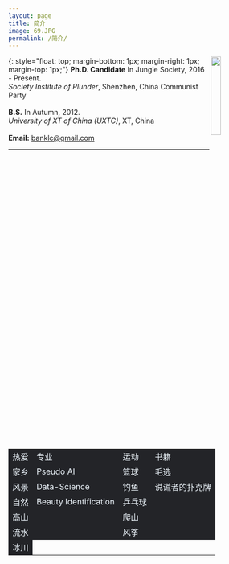 ```yaml
---
layout: page
title: 简介
image: 69.JPG
permalink: /简介/
---
```


<img src="https://s3.ax1x.com/2020/12/23/rsXKYD.jpg" align="right" width="20%">{: style="float: top; margin-bottom: 1px; margin-right: 1px; margin-top: 1px;"}
**Ph.D. Candidate** In Jungle Society, 2016 - Present.<br>
*Society Institute of Plunder*, Shenzhen, China Communist Party <br><br>
**B.S.** In Autumn,  2012. <br>
*University of XT of China (UXTC)*, XT, China <br><br>
**Email:** banklc@gmail.com
  
---

<div>
<table frame=void border=0 align=center style="color:aliceblue; font-size:7px;">
    <tr><td bgcolor="#232428" style="border:none; font-size:16px;">热爱</td><td bgcolor="#232428" style="border:none; font-size:16px;">专业</td><td bgcolor="#232428" style="border:none; font-size:16px;">运动</td><td bgcolor="#232428" style="border:none; font-size:16px;">书籍</td></tr>
    <tr><td bgcolor="#232428" style="border:none; font-size:16px;">家乡</td><td bgcolor="#232428" style="border:none; font-size:16px;">Pseudo AI</td><td bgcolor="#232428" style="border:none; font-size:16px;">篮球</td><td bgcolor="#232428" style="border:none; font-size:16px;">毛选</td></tr>
    <tr><td bgcolor="#232428" style="border:none; font-size:16px;">风景</td><td bgcolor="#232428" style="border:none; font-size:16px;">Data-Science</td><td bgcolor="#232428" style="border:none; font-size:16px;">钓鱼</td><td bgcolor="#232428" style="border:none; font-size:16px;">说谎者的扑克牌</td></tr>
    <tr><td bgcolor="#232428" style="border:none; font-size:16px;">自然</td><td bgcolor="#232428" style="border:none; font-size:16px;">Beauty Identification</td><td bgcolor="#232428" style="border:none; font-size:16px;">乒乓球</td><td bgcolor="#232428" style="border:none; font-size:16px;"> </td></tr>
    <tr><td bgcolor="#232428" style="border:none; font-size:16px;">高山</td><td bgcolor="#232428" style="border:none; font-size:16px;"> </td><td bgcolor="#232428" style="border:none; font-size:16px;">爬山</td><td bgcolor="#232428" style="border:none; font-size:16px;"> </td></tr>
    <tr><td bgcolor="#232428" style="border:none; font-size:16px;">流水</td><td bgcolor="#232428" style="border:none; font-size:16px;"> </td><td bgcolor="#232428" style="border:none; font-size:16px;">风筝</td><td bgcolor="#232428" style="border:none; font-size:16px;"> </td></tr>
    <tr><td bgcolor="#232428" style="border:none; font-size:16px;">冰川</td></tr> 
</table>
</div>
